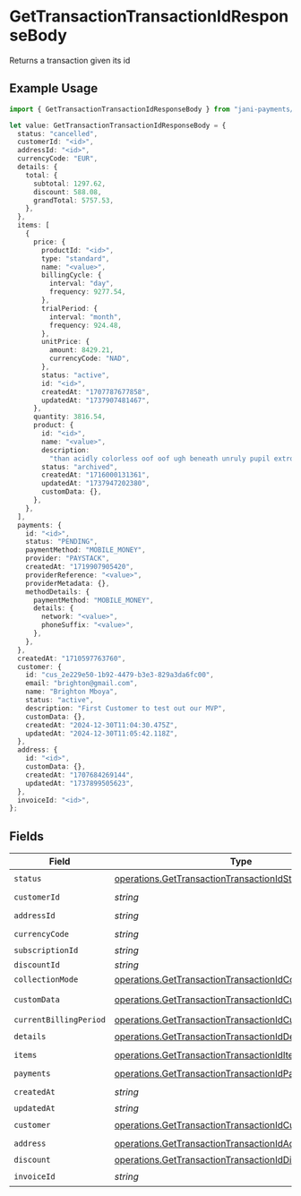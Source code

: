 # GetTransactionTransactionIdResponseBody

Returns a transaction given its id

## Example Usage

```typescript
import { GetTransactionTransactionIdResponseBody } from "jani-payments/models/operations";

let value: GetTransactionTransactionIdResponseBody = {
  status: "cancelled",
  customerId: "<id>",
  addressId: "<id>",
  currencyCode: "EUR",
  details: {
    total: {
      subtotal: 1297.62,
      discount: 588.08,
      grandTotal: 5757.53,
    },
  },
  items: [
    {
      price: {
        productId: "<id>",
        type: "standard",
        name: "<value>",
        billingCycle: {
          interval: "day",
          frequency: 9277.54,
        },
        trialPeriod: {
          interval: "month",
          frequency: 924.48,
        },
        unitPrice: {
          amount: 8429.21,
          currencyCode: "NAD",
        },
        status: "active",
        id: "<id>",
        createdAt: "1707787677858",
        updatedAt: "1737907481467",
      },
      quantity: 3816.54,
      product: {
        id: "<id>",
        name: "<value>",
        description:
          "than acidly colorless oof oof ugh beneath unruly pupil extroverted",
        status: "archived",
        createdAt: "1716000131361",
        updatedAt: "1737947202380",
        customData: {},
      },
    },
  ],
  payments: {
    id: "<id>",
    status: "PENDING",
    paymentMethod: "MOBILE_MONEY",
    provider: "PAYSTACK",
    createdAt: "1719907905420",
    providerReference: "<value>",
    providerMetadata: {},
    methodDetails: {
      paymentMethod: "MOBILE_MONEY",
      details: {
        network: "<value>",
        phoneSuffix: "<value>",
      },
    },
  },
  createdAt: "1710597763760",
  customer: {
    id: "cus_2e229e50-1b92-4479-b3e3-829a3da6fc00",
    email: "brighton@gmail.com",
    name: "Brighton Mboya",
    status: "active",
    description: "First Customer to test out our MVP",
    customData: {},
    createdAt: "2024-12-30T11:04:30.475Z",
    updatedAt: "2024-12-30T11:05:42.118Z",
  },
  address: {
    id: "<id>",
    customData: {},
    createdAt: "1707684269144",
    updatedAt: "1737899505623",
  },
  invoiceId: "<id>",
};
```

## Fields

| Field                                                                                                                                    | Type                                                                                                                                     | Required                                                                                                                                 | Description                                                                                                                              |
| ---------------------------------------------------------------------------------------------------------------------------------------- | ---------------------------------------------------------------------------------------------------------------------------------------- | ---------------------------------------------------------------------------------------------------------------------------------------- | ---------------------------------------------------------------------------------------------------------------------------------------- |
| `status`                                                                                                                                 | [operations.GetTransactionTransactionIdStatus](../../models/operations/gettransactiontransactionidstatus.md)                             | :heavy_check_mark:                                                                                                                       | N/A                                                                                                                                      |
| `customerId`                                                                                                                             | *string*                                                                                                                                 | :heavy_check_mark:                                                                                                                       | N/A                                                                                                                                      |
| `addressId`                                                                                                                              | *string*                                                                                                                                 | :heavy_check_mark:                                                                                                                       | N/A                                                                                                                                      |
| `currencyCode`                                                                                                                           | *string*                                                                                                                                 | :heavy_check_mark:                                                                                                                       | N/A                                                                                                                                      |
| `subscriptionId`                                                                                                                         | *string*                                                                                                                                 | :heavy_minus_sign:                                                                                                                       | N/A                                                                                                                                      |
| `discountId`                                                                                                                             | *string*                                                                                                                                 | :heavy_minus_sign:                                                                                                                       | N/A                                                                                                                                      |
| `collectionMode`                                                                                                                         | [operations.GetTransactionTransactionIdCollectionMode](../../models/operations/gettransactiontransactionidcollectionmode.md)             | :heavy_minus_sign:                                                                                                                       | N/A                                                                                                                                      |
| `customData`                                                                                                                             | [operations.GetTransactionTransactionIdCustomData](../../models/operations/gettransactiontransactionidcustomdata.md)                     | :heavy_minus_sign:                                                                                                                       | Any valid JSON value                                                                                                                     |
| `currentBillingPeriod`                                                                                                                   | [operations.GetTransactionTransactionIdCurrentBillingPeriod](../../models/operations/gettransactiontransactionidcurrentbillingperiod.md) | :heavy_minus_sign:                                                                                                                       | N/A                                                                                                                                      |
| `details`                                                                                                                                | [operations.GetTransactionTransactionIdDetails](../../models/operations/gettransactiontransactioniddetails.md)                           | :heavy_check_mark:                                                                                                                       | N/A                                                                                                                                      |
| `items`                                                                                                                                  | [operations.GetTransactionTransactionIdItems](../../models/operations/gettransactiontransactioniditems.md)[]                             | :heavy_check_mark:                                                                                                                       | N/A                                                                                                                                      |
| `payments`                                                                                                                               | [operations.GetTransactionTransactionIdPayments](../../models/operations/gettransactiontransactionidpayments.md)                         | :heavy_check_mark:                                                                                                                       | N/A                                                                                                                                      |
| `createdAt`                                                                                                                              | *string*                                                                                                                                 | :heavy_check_mark:                                                                                                                       | N/A                                                                                                                                      |
| `updatedAt`                                                                                                                              | *string*                                                                                                                                 | :heavy_minus_sign:                                                                                                                       | N/A                                                                                                                                      |
| `customer`                                                                                                                               | [operations.GetTransactionTransactionIdCustomer](../../models/operations/gettransactiontransactionidcustomer.md)                         | :heavy_check_mark:                                                                                                                       | N/A                                                                                                                                      |
| `address`                                                                                                                                | [operations.GetTransactionTransactionIdAddress](../../models/operations/gettransactiontransactionidaddress.md)                           | :heavy_check_mark:                                                                                                                       | N/A                                                                                                                                      |
| `discount`                                                                                                                               | [operations.GetTransactionTransactionIdDiscount](../../models/operations/gettransactiontransactioniddiscount.md)                         | :heavy_minus_sign:                                                                                                                       | N/A                                                                                                                                      |
| `invoiceId`                                                                                                                              | *string*                                                                                                                                 | :heavy_check_mark:                                                                                                                       | N/A                                                                                                                                      |